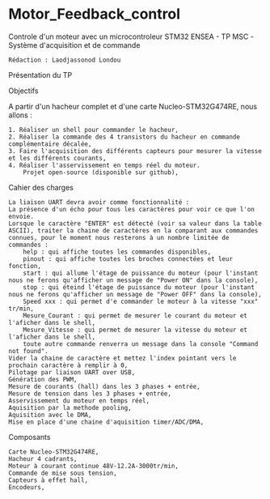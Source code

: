 # Motor_Feedback_control
Controle d'un moteur avec un microcontroleur STM32 
ENSEA - TP MSC -Système d'acquisition et de commande

    Rédaction : Laodjassonod Londou

Présentation du TP

Objectifs

   A partir d'un hacheur complet et d'une carte Nucleo-STM32G474RE, nous allons :

    1. Réaliser un shell pour commander le hacheur,
    2. Réaliser la commande des 4 transistors du hacheur en commande complémentaire décalée,
    3. Faire l'acquisition des différents capteurs pour mesurer la vitesse et les différents courants,
    4. Réaliser l'asservissement en temps réel du moteur.
        Projet open-source (disponible sur github),
    
Cahier des charges

    La liaison UART devra avoir comme fonctionnalité :
    La présence d'un écho pour tous les caractères pour voir ce que l'on envoie.
    Lorsque le caractère "ENTER" est détecté (voir sa valeur dans la table ASCII), traiter la chaine de caractères en la comparant aux commandes connues, pour le moment nous resterons à un nombre limitée de commandes :
        help : qui affiche toutes les commandes disponibles,
        pinout : qui affiche toutes les broches connectées et leur fonction,
        start : qui allume l'étage de puissance du moteur (pour l'instant nous ne ferons qu'afficher un message de "Power ON" dans la console),
        stop : qui éteind l'étage de puissance du moteur (pour l'instant nous ne ferons qu'afficher un message de "Power OFF" dans la console),
        Speed xxx : qui permet d'e commander le moteur à la vitesse "xxx" tr/min,
        Mesure_Courant : qui permet de mesurer le courant du moteur et l'aficher dans le shell,
        Mesure_Vitesse : qui permet de mesurer la vitesse du moteur et l'aficher dans le shell,
        toute autre commande renverra un message dans la console "Command not found".
    Vider la chaine de caractère et mettez l'index pointant vers le prochain caractère à remplir à 0,
    Pilotage par liaison UART over USB,
    Génération des PWM,
    Mesure de courants (hall) dans les 3 phases + entrée,
    Mesure de tension dans les 3 phases + entrée,
    Asservissement du moteur en temps réel,
    Aquisition par la methode pooling,
    Aquisition avec le DMA,
    Mise en place d'une chaine d'aquisition timer/ADC/DMA,
    

    
Composants
    
    Carte Nucleo-STM32G474RE,
    Hacheur 4 cadrants,
    Moteur à courant continue 48V-12.2A-3000tr/min,
    Commande de mise sous tension,
    Capteurs à effet hall,
    Encodeurs,
    

    

